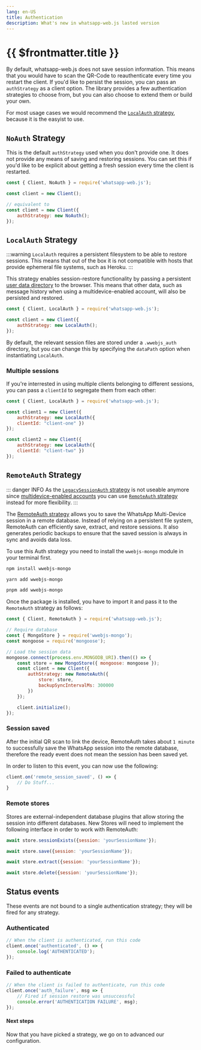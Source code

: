 ```yaml
---
lang: en-US
title: Authentication
description: What's new in whatsapp-web.js lasted version
---
```


# {{ $frontmatter.title }}

By default, whatsapp-web.js does not save session information. This means that you would have to scan the QR-Code to reauthenticate every time you restart the client. If you'd like to persist the session, you can pass an `authStrategy` as a client option. The library provides a few authentication strategies to choose from, but you can also choose to extend them or build your own.

For most usage cases we would recommend the [`LocalAuth` strategy](#localauth-strategy), because it is the easyist to use. 

## `NoAuth` Strategy

This is the default `authStrategy` used when you don't provide one. It does not provide any means of saving and restoring sessions. You can set this if you'd like to be explicit about getting a fresh session every time the client is restarted. 

```js {1,7}
const { Client, NoAuth } = require('whatsapp-web.js');

const client = new Client();

// equivalent to
const client = new Client({
    authStrategy: new NoAuth();
});
```

## `LocalAuth` Strategy

:::warning
`LocalAuth` requires a persistent filesystem to be able to restore sessions. This means that out of the box it is not compatible with hosts that provide ephemeral file systems, such as Heroku.
:::

This strategy enables session-restore functionality by passing a persistent [user data directory](https://chromium.googlesource.com/chromium/src/+/master/docs/user_data_dir.md) to the browser. This means that other data, such as message history when using a multidevice-enabled account, will also be persisted and restored. 

```js {1,4}
const { Client, LocalAuth } = require('whatsapp-web.js');

const client = new Client({
    authStrategy: new LocalAuth();
});
```

By default, the relevant session files are stored under a `.wwebjs_auth` directory, but you can change this by specifying the `dataPath` option when instantiating `LocalAuth`.

### Multiple sessions

If you're interrested in using multiple clients belonging to different sessions, you can pass a `clientId` to segregate them from each other:

```js {1,3-6,8-11}
const { Client, LocalAuth } = require('whatsapp-web.js');

const client1 = new Client({
    authStrategy: new LocalAuth({
    clientId: "client-one" })
});

const client2 = new Client({
    authStrategy: new LocalAuth({
    clientId: "client-two" })
});
```

## `RemoteAuth` Strategy

::: danger INFO
As the [`LegacySessionAuth` strategy](https://github.com/pedroslopez/whatsapp-web.js/blob/main/src/authStrategies/LegacySessionAuth.js) is not useable anymore since [multidevice-enabled accounts](https://blog.whatsapp.com/one-whatsapp-account-now-across-multiple-phones) you can use [`RemoteAuth` strategy](#remoteauth-strategy) instead for more flexibility. 
::: 

The [RemoteAuth strategy](#remoteauth-strategy) allows you to save the WhatsApp Multi-Device session in a remote database. Instead of relying on a persistent file system, RemoteAuth can efficiently save, extract, and restore sessions. It also generates periodic backups to ensure that the saved session is always in sync and avoids data loss.

To use this Auth strategy you need to install the `wwebjs-mongo` module in your terminal first.

<CodeGroup>
<CodeGroupItem title="NPM" active>

```bash
npm install wwebjs-mongo
```

</CodeGroupItem>
<CodeGroupItem title="YARN">

```bash
yarn add wwebjs-mongo
```

</CodeGroupItem>
<CodeGroupItem title="PNPM">

```bash
pnpm add wwebjs-mongo
```

</CodeGroupItem>
</CodeGroup>

Once the package is installed, you have to import it and pass it to the `RemoteAuth` strategy as follows:

```js {1,4-5,8-9,11-14}
const { Client, RemoteAuth } = require('whatsapp-web.js');

// Require database
const { MongoStore } = require('wwebjs-mongo');
const mongoose = require('mongoose');

// Load the session data
mongoose.connect(process.env.MONGODB_URI).then(() => {
    const store = new MongoStore({ mongoose: mongoose });
    const client = new Client({
        authStrategy: new RemoteAuth({
            store: store,
            backupSyncIntervalMs: 300000
        })
    });

    client.initialize();
});
```

### Session saved

After the initial QR scan to link the device, RemoteAuth takes about `1 minute` to successfully save the WhatsApp session into the remote database, therefore the ready event does not mean the session has been saved yet.

In order to listen to this event, you can now use the following:

```js
client.on('remote_session_saved', () => {
    // Do Stuff...
}
```

### Remote stores
Stores are external-independent database plugins that allow storing the session into different databases. New Stores will need to implement the following interface in order to work with RemoteAuth:

<CodeGroup>
<CodeGroupItem title="sessionExists" active>

```js
await store.sessionExists({session: 'yourSessionName'});
```

</CodeGroupItem>
<CodeGroupItem title="save">

```js
await store.save({session: 'yourSessionName'});
```

</CodeGroupItem>
<CodeGroupItem title="sessionExists">

```js
await store.extract({session: 'yourSessionName'});
```

</CodeGroupItem>
<CodeGroupItem title="delete" active>

```js
await store.delete({session: 'yourSessionName'});
```

</CodeGroupItem>
</CodeGroup>

## Status events

These events are not bound to a single authentication strategy; they will be fired for any strategy.

### Authenticated

```js {2-4}
// When the client is authenticated, run this code
client.once('authenticated', () => {
    console.log('AUTHENTICATED');
});
```

### Failed to authenticate

```js {2-5}
// When the client is failed to authenticate, run this code
client.once('auth_failure', msg => {
    // Fired if session restore was unsuccessful
    console.error('AUTHENTICATION FAILURE', msg);
});
```

#### Next steps

Now that you have picked a strategy, we go on to advanced our configuration. 
